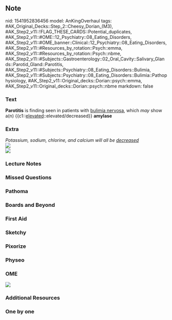 ## Note
nid: 1541952836456
model: AnKingOverhaul
tags: #AK_Original_Decks::Step_2::Cheesy_Dorian_(M3), #AK_Step2_v11::!FLAG_THESE_CARDS::Potential_duplicates, #AK_Step2_v11::#OME::12_Psychiatry::08_Eating_Disorders, #AK_Step2_v11::#OME_banner::Clinical::12_Psychiatry::08_Eating_Disorders, #AK_Step2_v11::#Resources_by_rotation::Psych::emma, #AK_Step2_v11::#Resources_by_rotation::Psych::nbme, #AK_Step2_v11::#Subjects::Gastroenterology::02_Oral_Cavity::Salivary_Glands::Parotid_Gland::Parotitis, #AK_Step2_v11::#Subjects::Psychiatry::08_Eating_Disorders::Bulimia, #AK_Step2_v11::#Subjects::Psychiatry::08_Eating_Disorders::Bulimia::Pathophysiology, #AK_Step2_v11::Original_decks::Dorian::psych::emma, #AK_Step2_v11::Original_decks::Dorian::psych::nbme
markdown: false

### Text
<b>Parotitis</b> is finding seen in patients with <u>bulimia
nervosa</u>, which <i>may</i> show a(n)
{{c1::<u>elevated</u>::elevated/decreased}} <b>amylase</b>

### Extra
<div>
  <i>Potassium, sodium, chlorine, and calcium will all be
  <u>decreased</u></i>
</div><img src="Screen%20Shot%202017-11-11%20at%202.28.55%20PM.png"
class="resizer">
<div><img src="paste-539039870484481.jpg" class="resizer"></div>

### Lecture Notes


### Missed Questions


### Pathoma


### Boards and Beyond


### First Aid


### Sketchy


### Pixorize


### Physeo


### OME
<div class="ome-widget">
  <a href=
  "https://onlinemeded.org/spa/psychiatry/eating-disorders/acquire?ref=anki">
  <img src="_OME_AnkiFlashcards_Lesson_1.png"></a>
</div>

### Additional Resources


### One by one

